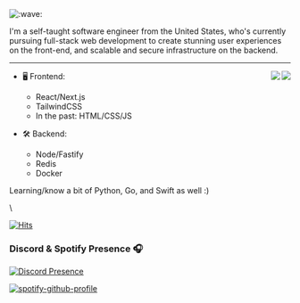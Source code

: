 <img src="https://raw.githubusercontent.com/cnrad/cnrad/main/wave.svg" alt=":wave:" />

I'm a self-taught software engineer from the United States, who's currently pursuing full-stack web development to create stunning user experiences on the front-end, and scalable and secure infrastructure on the backend.

---

<a href="https://discord.com/users/697757845063729194">
  <img src="https://lanyard-profile-readme.vercel.app/api/697757845063729194?hideTimestamp=true&idleMessage=Just%20chillin'%20at%20the%20moment..." align="right" />
</a>

<a href="https://spotify-github-profile.vercel.app/api/view?uid=31umplvfxtpdvktwncowyg725m6q&redirect=true">
  <img src="https://spotify-github-profile.vercel.app/api/view?uid=31umplvfxtpdvktwncowyg725m6q&cover_image=false&theme=default&bar_color=53b14f&bar_color_cover=true" align="right" />
</a>

- 🖥️ Frontend:
  - React/Next.js
  - TailwindCSS
  - In the past: HTML/CSS/JS

- 🛠 Backend:
  - Node/Fastify
  - Redis
  - Docker

Learning/know a bit of Python, Go, and Swift as well :)

\

[![Hits](https://hits.link/hits?url=https://github.com/PHPxCODER&bgLeft=444444&bgRight=575fff&label=visits)](https://hits.link)


### Discord & Spotify Presence 🎧

<!-- [![Spotify](https://novatorem-nuxpd1k1x-chiragksharma.vercel.app/api/spotify)](https://open.spotify.com/user/313h53jfsifbnilpgavyjmpdso2u) -->

[![Discord Presence](https://lanyard.cnrad.dev/api/697757845063729194)](https://discord.com/users/697757845063729194)

[![spotify-github-profile](https://spotify-github-profile.vercel.app/api/view?uid=31umplvfxtpdvktwncowyg725m6q&cover_image=false&theme=default&bar_color=53b14f&bar_color_cover=true)](https://spotify-github-profile.vercel.app/api/view?uid=31umplvfxtpdvktwncowyg725m6q&redirect=true)

